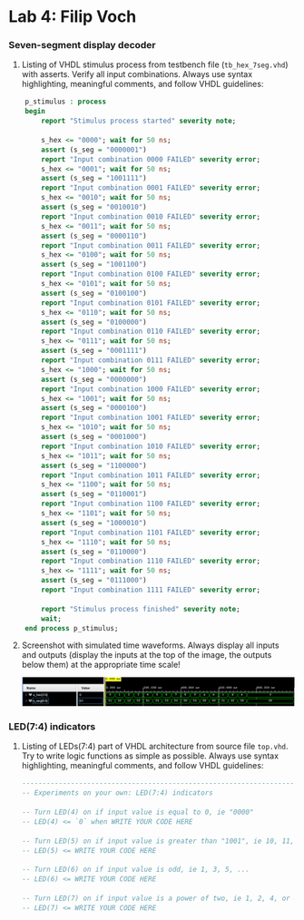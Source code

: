 # Lab 4: Filip Voch

### Seven-segment display decoder

1. Listing of VHDL stimulus process from testbench file (`tb_hex_7seg.vhd`) with asserts. Verify all input combinations. Always use syntax highlighting, meaningful comments, and follow VHDL guidelines:

```vhdl
    p_stimulus : process
    begin
        report "Stimulus process started" severity note;

        s_hex <= "0000"; wait for 50 ns;
        assert (s_seg = "0000001")
        report "Input combination 0000 FAILED" severity error;
        s_hex <= "0001"; wait for 50 ns;
        assert (s_seg = "1001111")
        report "Input combination 0001 FAILED" severity error;
        s_hex <= "0010"; wait for 50 ns;
        assert (s_seg = "0010010")
        report "Input combination 0010 FAILED" severity error;
        s_hex <= "0011"; wait for 50 ns;
        assert (s_seg = "0000110")
        report "Input combination 0011 FAILED" severity error;
        s_hex <= "0100"; wait for 50 ns;
        assert (s_seg = "1001100")
        report "Input combination 0100 FAILED" severity error;
        s_hex <= "0101"; wait for 50 ns;
        assert (s_seg = "0100100")
        report "Input combination 0101 FAILED" severity error;
        s_hex <= "0110"; wait for 50 ns;
        assert (s_seg = "0100000")
        report "Input combination 0110 FAILED" severity error;
        s_hex <= "0111"; wait for 50 ns;
        assert (s_seg = "0001111")
        report "Input combination 0111 FAILED" severity error;
        s_hex <= "1000"; wait for 50 ns;
        assert (s_seg = "0000000")
        report "Input combination 1000 FAILED" severity error;
        s_hex <= "1001"; wait for 50 ns;
        assert (s_seg = "0000100")
        report "Input combination 1001 FAILED" severity error;
        s_hex <= "1010"; wait for 50 ns;
        assert (s_seg = "0001000")
        report "Input combination 1010 FAILED" severity error;
        s_hex <= "1011"; wait for 50 ns;
        assert (s_seg = "1100000")
        report "Input combination 1011 FAILED" severity error;
        s_hex <= "1100"; wait for 50 ns;
        assert (s_seg = "0110001")
        report "Input combination 1100 FAILED" severity error;
        s_hex <= "1101"; wait for 50 ns;
        assert (s_seg = "1000010")
        report "Input combination 1101 FAILED" severity error;
        s_hex <= "1110"; wait for 50 ns;
        assert (s_seg = "0110000")
        report "Input combination 1110 FAILED" severity error;
        s_hex <= "1111"; wait for 50 ns;
        assert (s_seg = "0111000")
        report "Input combination 1111 FAILED" severity error;

        report "Stimulus process finished" severity note;
        wait;
    end process p_stimulus;
```

2. Screenshot with simulated time waveforms. Always display all inputs and outputs (display the inputs at the top of the image, the outputs below them) at the appropriate time scale!

   ![your figure](images/Waves.png)

### LED(7:4) indicators

1. Listing of LEDs(7:4) part of VHDL architecture from source file `top.vhd`. Try to write logic functions as simple as possible. Always use syntax highlighting, meaningful comments, and follow VHDL guidelines:

   ```vhdl
   --------------------------------------------------------------------
   -- Experiments on your own: LED(7:4) indicators

   -- Turn LED(4) on if input value is equal to 0, ie "0000"
   -- LED(4) <= `0` when WRITE YOUR CODE HERE

   -- Turn LED(5) on if input value is greater than "1001", ie 10, 11, 12, ...
   -- LED(5) <= WRITE YOUR CODE HERE

   -- Turn LED(6) on if input value is odd, ie 1, 3, 5, ...
   -- LED(6) <= WRITE YOUR CODE HERE

   -- Turn LED(7) on if input value is a power of two, ie 1, 2, 4, or 8
   -- LED(7) <= WRITE YOUR CODE HERE
   ```
